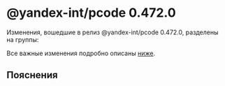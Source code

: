 # @yandex-int/pcode 0.472.0

<!-- ЧЕЛОВЕЧЕСКОЕ ВСТУПЛЕНИЕ -->

Изменения, вошедшие в релиз @yandex-int/pcode 0.472.0, разделены на группы:

Все важные изменения подробно описаны [ниже](#Пояснения).

## Пояснения

